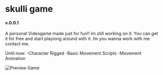 # skulli game
#### v.0.0.1
A personal Videogame made just for fun!! Im still working on it. You can get it for free and start playiong around with it.
Im you wanna work with me contact me.

Until now:
-Character Rigged
-Basic Movement Scripts
-Movement Animation

![Preview Game](https://i.ibb.co/ZLZR9MB/Skulli-On-Game.png)
